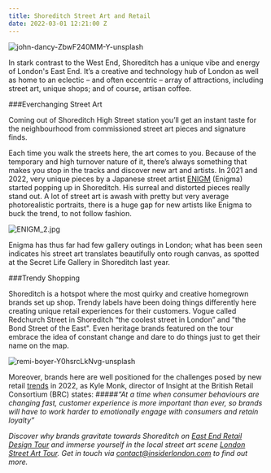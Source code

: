 ```yaml
---
title: Shoreditch Street Art and Retail
date: 2022-03-01 12:21:00 Z
---
```


![john-dancy-ZbwF240MM-Y-unsplash](/uploads/john-dancy-ZbwF240MM-Y-unsplash.jpg)

In stark contrast to the West End, Shoreditch has a unique vibe and energy of London's East End. It’s a creative and technology hub of London as well as home to an eclectic – and often eccentric – array of attractions, including street art, unique shops;  and of course, artisan coffee.

###Everchanging Street Art

Coming out of Shoreditch High Street station you’ll get an instant taste for the neighbourhood  from commissioned street art pieces and signature finds. 

Each time you walk the streets here, the art comes to you. Because of the temporary and high turnover nature of it, there’s always something that makes you stop in the tracks and discover new art and artists. In 2021 and 2022, very unique pieces by a Japanese street artist [ENIGM](https://shop.enigma.tokyo/) (Enigma) started popping up in Shoreditch. His surreal and distorted pieces really stand out. A lot of street art is awash with pretty but very average photorealistic portraits, there is a huge gap for new artists like Enigma to buck the trend, to not follow fashion. 

![ENIGM_2.jpg](/uploads/ENIGM_2.jpg)

Enigma has thus far had few gallery outings in London; what has been seen indicates his street art translates beautifully onto rough canvas, as spotted at the Secret Life Gallery in Shoreditch last year.

###Trendy Shopping

Shoreditch is a hotspot where the most quirky and creative homegrown brands set up shop. Trendy labels have been doing things differently here creating unique retail experiences for their customers. 
Vogue called Redchurch Street in Shoreditch  “the coolest street in London” and "the Bond Street of the East". Even heritage brands featured on the tour embrace the idea of constant change and dare to do things just to get their name on the map.

![remi-boyer-Y0hsrcLkNvg-unsplash](/uploads/remi-boyer-Y0hsrcLkNvg-unsplash.jpg)

Moreover, brands here are well positioned for the challenges posed by new retail [trends](https://www.forbes.com/sites/catherineerdly/2021/12/28/four-trends-that-will-shape-retail-in-2022/?sh=340109bb519a) in 2022, as Kyle Monk, director of Insight at the British Retail Consortium (BRC) states: 
#####*“At a time when consumer behaviours are changing fast, customer experience is more important than ever, so brands will have to work harder to emotionally engage with consumers and retain loyalty”* 


*Discover why brands gravitate towards Shoreditch on [East End Retail Design Tour](https://www.insiderlondon.com/london/educational-tours/retail-design/) and immerse yourself in the local street art scene [London Street Art Tour](https://www.insiderlondon.com/london/educational-tours/street-art-tour-london/). Get in touch via <a href="mailto:contact@insiderlondon.com">contact@insiderlondon.com</a> to find out more.*

